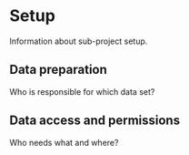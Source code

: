 # Setup

Information about sub-project setup.

## Data preparation

Who is responsible for which data set?

## Data access and permissions

Who needs what and where?

